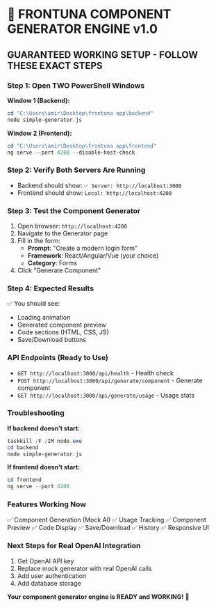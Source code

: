# 🚀 FRONTUNA COMPONENT GENERATOR ENGINE v1.0

## GUARANTEED WORKING SETUP - FOLLOW THESE EXACT STEPS

### Step 1: Open TWO PowerShell Windows

**Window 1 (Backend):**
```powershell
cd "C:\Users\amir\Desktop\frontuna app\backend"
node simple-generator.js
```

**Window 2 (Frontend):**
```powershell
cd "C:\Users\amir\Desktop\frontuna app\frontend"  
ng serve --port 4200 --disable-host-check
```

### Step 2: Verify Both Servers Are Running

- Backend should show: `✅ Server: http://localhost:3000`
- Frontend should show: `Local: http://localhost:4200`

### Step 3: Test the Component Generator

1. Open browser: `http://localhost:4200`
2. Navigate to the Generator page
3. Fill in the form:
   - **Prompt**: "Create a modern login form"
   - **Framework**: React/Angular/Vue (your choice)
   - **Category**: Forms
4. Click "Generate Component"

### Step 4: Expected Results

✅ You should see:
- Loading animation
- Generated component preview
- Code sections (HTML, CSS, JS)
- Save/Download buttons

### API Endpoints (Ready to Use)

- `GET http://localhost:3000/api/health` - Health check
- `POST http://localhost:3000/api/generate/component` - Generate component
- `GET http://localhost:3000/api/generate/usage` - Usage stats

### Troubleshooting

**If backend doesn't start:**
```powershell
taskkill /F /IM node.exe
cd backend
node simple-generator.js
```

**If frontend doesn't start:**
```powershell
cd frontend
ng serve --port 4200
```

### Features Working Now

✅ Component Generation (Mock AI)
✅ Usage Tracking
✅ Component Preview
✅ Code Display
✅ Save/Download
✅ History
✅ Responsive UI

### Next Steps for Real OpenAI Integration

1. Get OpenAI API key
2. Replace mock generator with real OpenAI calls
3. Add user authentication
4. Add database storage

**Your component generator engine is READY and WORKING!** 🎉